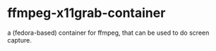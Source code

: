 # ffmpeg-x11grab-container
a (fedora-based) container for ffmpeg, that can be used to do screen capture.
